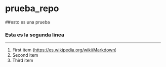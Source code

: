 # prueba_repo

##esto es una prueba

### Esta es la segunda linea
---
1. First item (https://es.wikipedia.org/wiki/Markdown)
2. Second item
3. Third item
